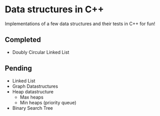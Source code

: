 # Data structures in C++
Implementations of a few data structures and their tests in C++ for fun!

## Completed
- Doubly Circular Linked List


## Pending
- Linked List
- Graph Datastructures
- Heap datastructure
	- Max heaps
	- Min heaps (priority queue)
- Binary Search Tree
